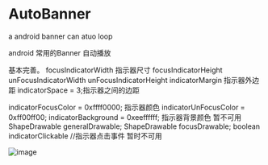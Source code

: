 # AutoBanner
a android banner can  atuo loop

android 常用的Banner  自动播放


   基本完善。
 focusIndicatorWidth   指示器尺寸
  focusIndicatorHeight 
  unFocusIndicatorWidth
  unFocusIndicatorHeight 
indicatorMargin  指示器外边距
  indicatorSpace = 3;指示器之间的边距

   indicatorFocusColor = 0xffff0000;  指示器颜色
indicatorUnFocusColor = 0xff00ff00; 
  indicatorBackground = 0xeeffffff;  指示器背景颜色 暂不可用
  ShapeDrawable generalDrawable; 
 ShapeDrawable focusDrawable;
boolean indicatorClickable //指示器点击事件 暂时不可用

![image](https://github.com/guider/AutoBanner/blob/master/Untitled.gif)